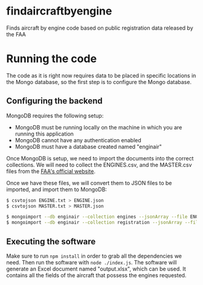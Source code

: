 # findaircraftbyengine
Finds aircraft by engine code based on public registration data released by the FAA

# Running the code
The code as it is right now requires data to be placed in specific locations in the Mongo database, so the first step
is to configure the Mongo database.

## Configuring the backend
MongoDB requires the following setup:
- MongoDB must be running locally on the machine in which you are running this application
- MongoDB cannot have any authentication enabled
- MongoDB must have a database created named "enginair"

Once MongoDB is setup, we need to import the documents into the correct collections. We will need to collect the ENGINES.csv,
and the MASTER.csv files from the [FAA's official website](https://www.faa.gov/licenses_certificates/aircraft_certification/aircraft_registry/releasable_aircraft_download/).

Once we have these files, we will convert them to JSON files to be imported, and import them to MongoDB:
```bash
$ csvtojson ENGINE.txt > ENGINE.json
$ csvtojson MASTER.txt > MASTER.json

$ mongoimport --db enginair --collection engines --jsonArray --file ENGINE.json
$ mongoimport --db enginair --collection registration --jsonArray --file MASTER.json
```

## Executing the software
Make sure to run `npm install` in order to grab all the dependencies we need. Then run the software with `node ./index.js`.
The software will generate an Excel document named "output.xlsx", which can be used. It contains all the fields of the
aircraft that possess the engines requested.
